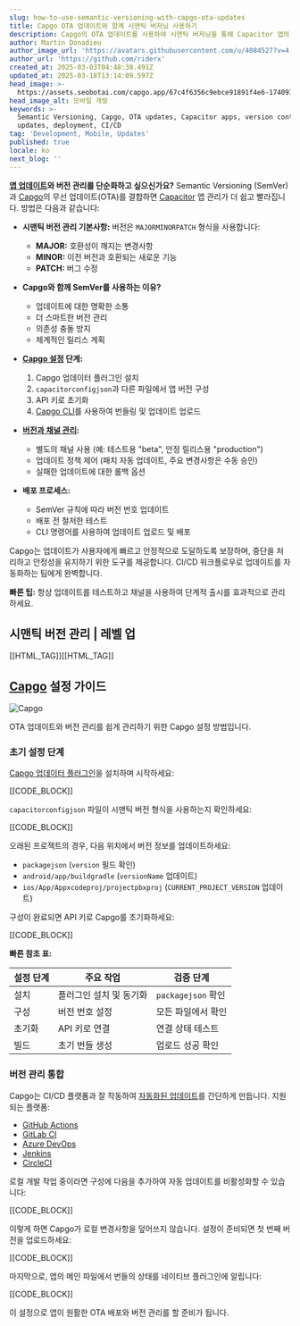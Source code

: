 ```yaml
---
slug: how-to-use-semantic-versioning-with-capgo-ota-updates
title: Capgo OTA 업데이트와 함께 시맨틱 버저닝 사용하기
description: Capgo의 OTA 업데이트를 사용하여 시맨틱 버저닝을 통해 Capacitor 앱의 업데이트와 버전 관리를 간소화하는 방법을 알아보세요.
author: Martin Donadieu
author_image_url: 'https://avatars.githubusercontent.com/u/4084527?v=4'
author_url: 'https://github.com/riderx'
created_at: 2025-03-03T04:48:38.491Z
updated_at: 2025-03-18T13:14:09.597Z
head_image: >-
  https://assets.seobotai.com/capgo.app/67c4f6356c9ebce91891f4e6-1740977344964.jpg
head_image_alt: 모바일 개발
keywords: >-
  Semantic Versioning, Capgo, OTA updates, Capacitor apps, version control, app
  updates, deployment, CI/CD
tag: 'Development, Mobile, Updates'
published: true
locale: ko
next_blog: ''
---
```


**[앱 업데이트](https://capgo.app/plugins/capacitor-updater/)와 버전 관리를 단순화하고 싶으신가요?** Semantic Versioning (SemVer)과 [Capgo](https://capgo.app/)의 무선 업데이트(OTA)를 결합하면 [Capacitor](https://capacitorjscom/) 앱 관리가 더 쉽고 빨라집니다. 방법은 다음과 같습니다:

-   **시맨틱 버전 관리 기본사항:** 버전은 `MAJORMINORPATCH` 형식을 사용합니다:
    
    -   **MAJOR:** 호환성이 깨지는 변경사항
    -   **MINOR:** 이전 버전과 호환되는 새로운 기능
    -   **PATCH:** 버그 수정
-   **Capgo와 함께 SemVer를 사용하는 이유?**
    
    -   업데이트에 대한 명확한 소통
    -   더 스마트한 버전 관리
    -   의존성 충돌 방지
    -   체계적인 릴리스 계획
-   **[Capgo 설정](https://capgo.app/docs/cli/commands/) 단계:**
    
    1.  Capgo 업데이터 플러그인 설치
    2.  `capacitorconfigjson`과 다른 파일에서 앱 버전 구성
    3.  API 키로 초기화
    4.  [Capgo CLI](https://capgo.app/docs/cli/commands)를 사용하여 번들링 및 업데이트 업로드
-   **[버전과 채널 관리](https://capgo.app/docs/webapp/channels/):**
    
    -   별도의 채널 사용 (예: 테스트용 "beta", 안정 릴리스용 "production")
    -   업데이트 정책 제어 (패치 자동 업데이트, 주요 변경사항은 수동 승인)
    -   실패한 업데이트에 대한 롤백 옵션
-   **배포 프로세스:**
    
    -   SemVer 규칙에 따라 버전 번호 업데이트
    -   배포 전 철저한 테스트
    -   CLI 명령어를 사용하여 업데이트 업로드 및 배포

Capgo는 업데이트가 사용자에게 빠르고 안정적으로 도달하도록 보장하며, 중단을 처리하고 안정성을 유지하기 위한 도구를 제공합니다. CI/CD 워크플로우로 업데이트를 자동화하는 팀에게 완벽합니다.

**빠른 팁:** 항상 업데이트를 테스트하고 채널을 사용하여 단계적 출시를 효과적으로 관리하세요.

## 시맨틱 버전 관리 | 레벨 업

[[HTML_TAG]][[HTML_TAG]]

## [Capgo](https://capgo.app/) 설정 가이드

![Capgo](https://mars-imagesimgixnet/seobot/screenshots/capgo.app-26aea05b7e2e737b790a9becb40f7bc5-2025-03-03jpg?auto=compress)

OTA 업데이트와 버전 관리를 쉽게 관리하기 위한 Capgo 설정 방법입니다.

### 초기 설정 단계

[Capgo 업데이터 플러그인](https://capgo.app/docs/plugin/self-hosted/manual-update/)을 설치하며 시작하세요:

[[CODE_BLOCK]]

`capacitorconfigjson` 파일이 시맨틱 버전 형식을 사용하는지 확인하세요:

[[CODE_BLOCK]]

오래된 프로젝트의 경우, 다음 위치에서 버전 정보를 업데이트하세요:

-   `packagejson` (`version` 필드 확인)
-   `android/app/buildgradle` (`versionName` 업데이트)
-   `ios/App/Appxcodeproj/projectpbxproj` (`CURRENT_PROJECT_VERSION` 업데이트)

구성이 완료되면 API 키로 Capgo를 초기화하세요:

[[CODE_BLOCK]]

**빠른 참조 표:**

| 설정 단계 | 주요 작업 | 검증 단계 |
| --- | --- | --- |
| 설치 | 플러그인 설치 및 동기화 | `packagejson` 확인 |
| 구성 | 버전 번호 설정 | 모든 파일에서 확인 |
| 초기화 | API 키로 연결 | 연결 상태 테스트 |
| 빌드 | 초기 번들 생성 | 업로드 성공 확인 |

### 버전 관리 통합

Capgo는 CI/CD 플랫폼과 잘 작동하여 [자동화된 업데이트](https://capgo.app/docs/plugin/cloud-mode/hybrid-update/)를 간단하게 만듭니다. 지원되는 플랫폼:

-   [GitHub Actions](https://docsgithubcom/actions)
-   [GitLab CI](https://docsgitlabcom/ee/ci/)
-   [Azure DevOps](https://azuremicrosoftcom/en-us/products/devops)
-   [Jenkins](https://wwwjenkinsio/)
-   [CircleCI](https://circlecicom/)

로컬 개발 작업 중이라면 구성에 다음을 추가하여 자동 업데이트를 비활성화할 수 있습니다:

[[CODE_BLOCK]]

이렇게 하면 Capgo가 로컬 변경사항을 덮어쓰지 않습니다. 설정이 준비되면 첫 번째 버전을 업로드하세요:

[[CODE_BLOCK]]

마지막으로, 앱의 메인 파일에서 번들의 상태를 네이티브 플러그인에 알립니다:

[[CODE_BLOCK]]

이 설정으로 앱이 원활한 OTA 배포와 버전 관리를 할 준비가 됩니다.
